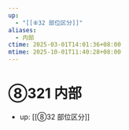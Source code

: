 ```yaml
---
up:
  - "[[⑧32 部位区分]]"
aliases:
  - 内部
ctime: 2025-03-01T14:01:36+08:00
mtime: 2025-10-01T11:40:28+08:00
---
```


# ⑧321 内部

- up: [[⑧32 部位区分]]
